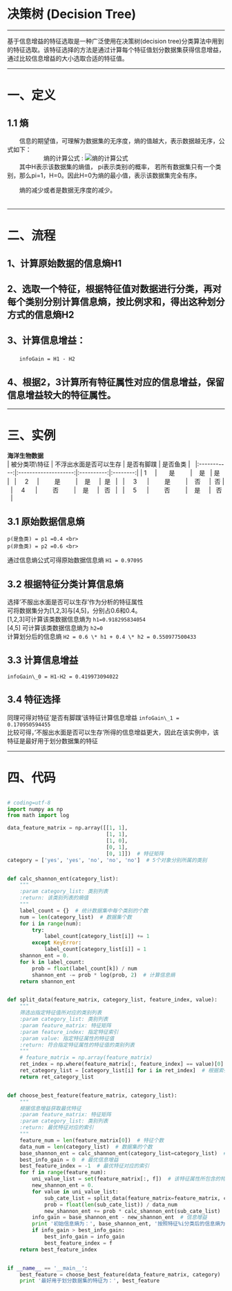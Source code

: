 决策树 (Decision Tree)
=====================
___

基于信息增益的特征选取是一种广泛使用在决策树(decision tree)分类算法中用到的特征选取。该特征选择的方法是通过计算每个特征值划分数据集获得信息增益，通过比较信息增益的大小选取合适的特征值。<br>
___
# 一、定义
## 1.1 熵

　　信息的期望值，可理解为数据集的无序度，熵的值越大，表示数据越无序，公式如下：<br>
　　　　　　熵的计算公式 : ![熵的计算公式](https://upload.wikimedia.org/math/d/b/7/db72f4463b48f5eb522c5bb92cae5028.png) <br>
　　其中H表示该数据集的熵值， pi表示类别i的概率， 若所有数据集只有一个类别，那么pi=1，H=0。因此H=0为熵的最小值，表示该数据集完全有序。<br>

　　熵的减少或者是数据无序度的减少。<br> 　
___

# 二、流程
## 1、计算原始数据的信息熵H1
## 2、选取一个特征，根据特征值对数据进行分类，再对每个类别分别计算信息熵，按比例求和，得出这种划分方式的信息熵H2
## 3、计算信息增益：
　　``` infoGain = H1 - H2 ```
## 4、根据2，3计算所有特征属性对应的信息增益，保留信息增益较大的特征属性。

---

# 三、实例
**海洋生物数据**<br>
   | 被分类项\特征 |   不浮出水面是否可以生存 |  是否有脚蹼  |  是否鱼类 |
   |:-----------:|:--------------------:|:----------:|:--------:|
   |      1      |           是         |     是      |    是    |
   |      2      |           是         |     是      |    是    |
   |      3      |           是         |     否      |    否    |
   |      4      |           否         |     是      |    否    |
   |      5      |           否         |     是      |    否    |

## 3.1 原始数据信息熵
```
p(是鱼类) = p1 =0.4 <br>
p(非鱼类) = p2 =0.6 <br>
```
通过信息熵公式可得原始数据信息熵 ```H1 = 0.97095```

## 3.2 根据特征分类计算信息熵
选择’不服出水面是否可以生存’作为分析的特征属性 <br>
可将数据集分为[1,2,3]与[4,5]，分别占0.6和0.4。<br>
[1,2,3]可计算该类数据信息熵为 ``` h1=0.918295834054 ``` <br>
[4,5] 可计算该类数据信息熵为 ``` h2=0 ``` <br>
计算划分后的信息熵 ``` H2 = 0.6 \* h1 + 0.4 \* h2 = 0.550977500433 ```

## 3.3 计算信息增益
``` infoGain\_0 = H1-H2 = 0.419973094022 ```

## 3.4 特征选择
同理可得对特征’是否有脚蹼’该特征计算信息增益 ``` infoGain\_1 = 0.170950594455 ```  <br>
比较可得，’不服出水面是否可以生存’所得的信息增益更大，因此在该实例中，该特征是最好用于划分数据集的特征<br>

---
# 四、代码
```python

# coding=utf-8
import numpy as np
from math import log

data_feature_matrix = np.array([[1, 1],
                                [1, 1],
                                [1, 0],
                                [0, 1],
                                [0, 1]])  # 特征矩阵
category = ['yes', 'yes', 'no', 'no', 'no']  # 5个对象分别所属的类别


def calc_shannon_ent(category_list):
    """
    :param category_list: 类别列表
    :return: 该类别列表的熵值
    """
    label_count = {}  # 统计数据集中每个类别的个数
    num = len(category_list)  # 数据集个数
    for i in range(num):
        try:
            label_count[category_list[i]] += 1
        except KeyError:
            label_count[category_list[i]] = 1
    shannon_ent = 0.
    for k in label_count:
        prob = float(label_count[k]) / num
        shannon_ent -= prob * log(prob, 2)  # 计算信息熵
    return shannon_ent


def split_data(feature_matrix, category_list, feature_index, value):
    """
    筛选出指定特征值所对应的类别列表
    :param category_list: 类别列表
    :param feature_matrix: 特征矩阵
    :param feature_index: 指定特征索引
    :param value: 指定特征属性的特征值
    :return: 符合指定特征属性的特征值的类别列表
    """
    # feature_matrix = np.array(feature_matrix)
    ret_index = np.where(feature_matrix[:, feature_index] == value)[0]  # 获取符合指定特征值的索引
    ret_category_list = [category_list[i] for i in ret_index]  # 根据索引取得指定的所属类别，构建为列表
    return ret_category_list


def choose_best_feature(feature_matrix, category_list):
    """
    根据信息增益获取最优特征
    :param feature_matrix: 特征矩阵
    :param category_list: 类别列表
    :return: 最优特征对应的索引
    """
    feature_num = len(feature_matrix[0])  # 特征个数
    data_num = len(category_list)  # 数据集的个数
    base_shannon_ent = calc_shannon_ent(category_list=category_list)  # 原始数据的信息熵
    best_info_gain = 0  # 最优信息增益
    best_feature_index = -1  # 最优特征对应的索引
    for f in range(feature_num):
        uni_value_list = set(feature_matrix[:, f])  # 该特征属性所包含的特征值
        new_shannon_ent = 0.
        for value in uni_value_list:
            sub_cate_list = split_data(feature_matrix=feature_matrix, category_list=category_list, feature_index=f, value=value)
            prob = float(len(sub_cate_list)) / data_num
            new_shannon_ent += prob * calc_shannon_ent(sub_cate_list)
        info_gain = base_shannon_ent - new_shannon_ent  # 信息增益
        print '初始信息熵为：', base_shannon_ent, '按照特征%i分类后的信息熵为：' % f, new_shannon_ent, '信息增益为：', info_gain
        if info_gain > best_info_gain:
            best_info_gain = info_gain
            best_feature_index = f
    return best_feature_index


if __name__ == '__main__':
    best_feature = choose_best_feature(data_feature_matrix, category)
    print '最好用于划分数据集的特征为：', best_feature
```
